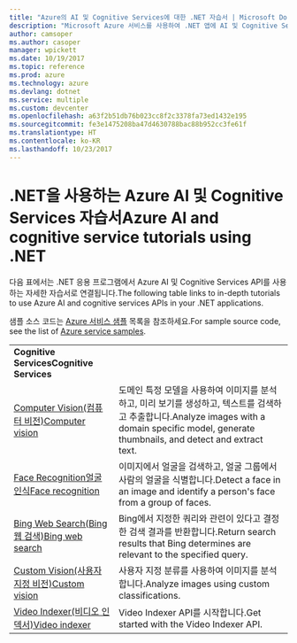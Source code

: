 ```yaml
---
title: "Azure의 AI 및 Cognitive Services에 대한 .NET 자습서 | Microsoft Docs"
description: "Microsoft Azure 서비스를 사용하여 .NET 앱에 AI 및 Cognitive Services를 추가합니다."
author: camsoper
ms.author: casoper
manager: wpickett
ms.date: 10/19/2017
ms.topic: reference
ms.prod: azure
ms.technology: azure
ms.devlang: dotnet
ms.service: multiple
ms.custom: devcenter
ms.openlocfilehash: a63f2b51db76b023cc8f2c3378fa73ed1432e195
ms.sourcegitcommit: fe3e1475208ba47d4630788bac88b952cc3fe61f
ms.translationtype: HT
ms.contentlocale: ko-KR
ms.lasthandoff: 10/23/2017
---
```

# <a name="azure-ai-and-cognitive-service-tutorials-using-net"></a><span data-ttu-id="68c46-103">.NET을 사용하는 Azure AI 및 Cognitive Services 자습서</span><span class="sxs-lookup"><span data-stu-id="68c46-103">Azure AI and cognitive service tutorials using .NET</span></span>

<span data-ttu-id="68c46-104">다음 표에서는 .NET 응용 프로그램에서 Azure AI 및 Cognitive Services API를 사용하는 자세한 자습서로 연결됩니다.</span><span class="sxs-lookup"><span data-stu-id="68c46-104">The following table links to in-depth tutorials to use Azure AI and cognitive services APIs in your .NET applications.</span></span> 

<span data-ttu-id="68c46-105">샘플 소스 코드는 [Azure 서비스 샘플](https://azure.microsoft.com/resources/samples/?platform=dotnet) 목록을 참조하세요.</span><span class="sxs-lookup"><span data-stu-id="68c46-105">For sample source code, see the list of [Azure service samples](https://azure.microsoft.com/resources/samples/?platform=dotnet).</span></span>

| | |
|---|---|
| <span data-ttu-id="68c46-106">**Cognitive Services**</span><span class="sxs-lookup"><span data-stu-id="68c46-106">**Cognitive Services**</span></span>| |
| <span data-ttu-id="68c46-107">[Computer Vision(컴퓨터 비전)][1]</span><span class="sxs-lookup"><span data-stu-id="68c46-107">[Computer vision][1]</span></span> | <span data-ttu-id="68c46-108">도메인 특정 모델을 사용하여 이미지를 분석하고, 미리 보기를 생성하고, 텍스트를 검색하고 추출합니다.</span><span class="sxs-lookup"><span data-stu-id="68c46-108">Analyze images with a domain specific model, generate thumbnails, and detect and extract text.</span></span> | 
| <span data-ttu-id="68c46-109">[Face Recognition얼굴 인식][2]</span><span class="sxs-lookup"><span data-stu-id="68c46-109">[Face recognition][2]</span></span> | <span data-ttu-id="68c46-110">이미지에서 얼굴을 검색하고, 얼굴 그룹에서 사람의 얼굴을 식별합니다.</span><span class="sxs-lookup"><span data-stu-id="68c46-110">Detect a face in an image and identify a person's face from a group of faces.</span></span> | 
| <span data-ttu-id="68c46-111">[Bing Web Search(Bing 웹 검색)][3]</span><span class="sxs-lookup"><span data-stu-id="68c46-111">[Bing web search][3]</span></span>| <span data-ttu-id="68c46-112">Bing에서 지정한 쿼리와 관련이 있다고 결정한 검색 결과를 반환합니다.</span><span class="sxs-lookup"><span data-stu-id="68c46-112">Return search results that Bing determines are relevant to the specified query.</span></span> |
| <span data-ttu-id="68c46-113">[Custom Vision(사용자 지정 비전)][4]</span><span class="sxs-lookup"><span data-stu-id="68c46-113">[Custom vision][4]</span></span> | <span data-ttu-id="68c46-114">사용자 지정 분류를 사용하여 이미지를 분석합니다.</span><span class="sxs-lookup"><span data-stu-id="68c46-114">Analyze images using custom classifications.</span></span> |
| <span data-ttu-id="68c46-115">[Video Indexer(비디오 인덱서)][5]</span><span class="sxs-lookup"><span data-stu-id="68c46-115">[Video indexer][5]</span></span> | <span data-ttu-id="68c46-116">Video Indexer API를 시작합니다.</span><span class="sxs-lookup"><span data-stu-id="68c46-116">Get started with the Video Indexer API.</span></span>|

[1]: /azure/cognitive-services/computer-vision/tutorials/csharptutorial
[2]: /azure/cognitive-services/face/tutorials/faceapiincsharptutorial
[3]: /azure/cognitive-services/bing-web-search/csharp-ranking-tutorial
[4]: /azure/cognitive-services/custom-vision-service/csharp-tutorial
[5]: /azure/cognitive-services/video-indexer/video-indexer-use-apis

